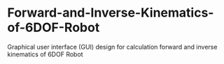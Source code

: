 # Forward-and-Inverse-Kinematics-of-6DOF-Robot
 Graphical user interface (GUI) design for calculation forward and inverse kinematics of 6DOF Robot 
